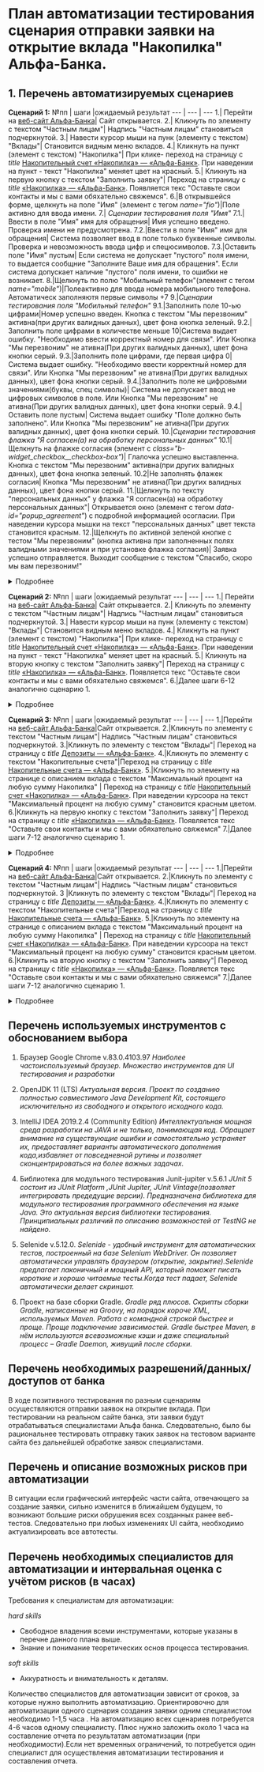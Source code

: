 # План автоматизации тестирования сценария отправки заявки на открытие вклада "Накопилка" Альфа-Банка.


## 1. Перечень автоматизируемых сценариев

**Сценарий 1:**
№пп | шаги  |ожидаемый результат
--- | --- | ---
1.| Перейти на [веб-сайт Альфа-Банка](https://alfabank.ru/)| Сайт открывается.
2.| Кликнуть по элементу с текстом "Частным лицам"| Надпись "Частным лицам" становиться подчеркнутой.
3.| Навести курсор мыши на пунк (элементу с текстом) "Вклады"| Становится видным меню вкладов.
4.| Кликнуть на пункт (элемент с текстом) "Накопилка"| При клике- переход на страницу с *title* [Накопительный счет «Накопилка» — «Альфа-Банк»](https://alfabank.ru/make-money/savings-account/nakopilka/). При наведении на пункт - текст "Накопилка" меняет цвет на красный. 
5.| Кликнуть на первую кнопку с текстом "Заполнить заявку"| Переход на страницу с *title* [«Накопилка» — «Альфа-Банк»](https://alfabank.ru/make-money/savings-account/nakopilka/anketa/). Появляется текс "Оставьте свои контакты и мы с вами обяхательно свяжемся".
6.|В открывшейся форме, щелкнуть на поле "Имя" (элемент с тегом *name="fio"*)|Поле активно для ввода имени.
7.| *Сценарии тестирования поля "Имя"*
7.1.|Ввести в поле "Имя" имя для обращения| Имя успешно введено. Проверка имени не предусмотрена.
7.2.|Ввести в поле "Имя" имя для обращения| Система позволяет ввод в поле только буквенные символы. Проверка и невозможность ввода цифр и спецюсимволов.
7.3.|Оставить поле "Имя" пустым| Если система не допускает "пустого" поля имени, то выдается сообщние "Заполните Ваше имя для обращения". Если система допускает наличие "пустого" поля имени, то ошибки не возникает.
8.|Щелкнуть по полю "Мобильный телефон"(элемент с тегом *name="mobile"*)|Полеактивно для ввода номера мобильного телефона. Автоматическ заполняютя первые символы +7 
9.|*Сценарии тестирования поля "Мобильный телефон"*
9.1.|Заполнить поле 10-ью цифрами|Номер успешно введен. Кнопка с текстом "Мы перезвоним" активна(при других валидных данных), цвет фона кнопка зеленый.
9.2.|Заполнить поле цифрами в количестве меньше 10|Система выдает ошибку. "Необходимо ввести корректный номер для связи". Или Кнопка "Мы перезвоним" не ативна(При других валидных данных), цвет фона кнопки серый.
9.3.|Заполнить поле цифрами, где первая цифра 0|Система выдает ошибку. "Необходимо ввести корректный номер для связи". Или Кнопка "Мы перезвоним" не ативна(При других валидных данных), цвет фона кнопки серый.
9.4.|Заполнить поле не цифровыми значениями(буквы, спец символы)| Система не допускает ввод не цифровых символов в поле. Или Кнопка "Мы перезвоним" не ативна(При других валидных данных), цвет фона кнопки серый.
9.4.|Оставить поле пустым| Система выдает ошибку "Поле должно быть заполнено". Или Кнопка "Мы перезвоним" не ативна(При других валидных данных), цвет фона кнопки серый.
10.|*Сценарии тестирования флажка "Я согласен(а) на обработку персональных данных"*
10.1|Щелкнуть на флажке согласия (элемент с *class="b-widget_checkbox__checkbox-box"*)| Глалочка успешно выставленна. Кнопка с текстом "Мы перезвоним" активна(при других валидных данных), цвет фона кнопка зеленый.
10.2|Не заполнять флажек согласия| Кнопка "Мы перезвоним" не ативна(При других валидных данных), цвет фона кнопки серый.
11.|Щелкнуть по тексту "персональных данных" у флажка "Я согласен(а) на обработку персональных данных"| Открывается окно (элемент с тегом *data-id="popup_agreement"*) с подробной информацией осогласии. При наведении курсора мышки на текст  "персональных данных" цвет текста становится красным.
12.|Щелкнуть по активной зеленой кнопке с тестом "Мы перезвоним" (кнопка активна при заполненных полях валидными значениями и при установке флажка согласия)| Заявка успешно отправляется. Выходит сообщение с текстом "Спасибо, скоро мы вам перезвоним!" 
<details>
  <summary>Подробнее</summary>

![шаг1](https://github.com/leonnika/aqa-hw10-plan/blob/master/png/%D0%A1%D1%86%D0%B5%D0%BD%D0%B0%D1%80%D0%B8%D0%B91_1.PNG) 

![шаг2](https://github.com/leonnika/aqa-hw10-plan/blob/master/png/%D0%A1%D1%86%D0%B5%D0%BD%D0%B0%D1%80%D0%B8%D0%B91_2.PNG)

![шаг3](https://github.com/leonnika/aqa-hw10-plan/blob/master/png/%D0%A1%D1%86%D0%B5%D0%BD%D0%B0%D1%80%D0%B8%D0%B91_3.PNG)

![шаг4](https://github.com/leonnika/aqa-hw10-plan/blob/master/png/%D0%A1%D1%86%D0%B5%D0%BD%D0%B0%D1%80%D0%B8%D0%B91_4.PNG)

</details>


**Сценарий 2:**
№пп | шаги  |ожидаемый результат
--- | --- | ---
1.| Перейти на [веб-сайт Альфа-Банка](https://alfabank.ru/)| Сайт открывается.
2.| Кликнуть по элементу с текстом "Частным лицам"| Надпись "Частным лицам" становиться подчеркнутой.
3.| Навести курсор мыши на пунк (элементу с текстом) "Вклады"| Становится видным меню вкладов.
4.| Кликнуть на пункт (элемент с текстом) "Накопилка"| При клике- переход на страницу с *title* [Накопительный счет «Накопилка» — «Альфа-Банк»](https://alfabank.ru/make-money/savings-account/nakopilka/). При наведении на пункт - текст "Накопилка" меняет цвет на красный. 
5.| Кликнуть на вторую кнопку с текстом "Заполнить заявку"| Переход на страницу с *title* [«Накопилка» — «Альфа-Банк»](https://alfabank.ru/make-money/savings-account/nakopilka/anketa/). Появляется текс "Оставьте свои контакты и мы с вами обяхательно свяжемся".
6.|Далее шаги 6-12 аналогично сценарию 1.

<details>
  <summary>Подробнее</summary>

![шаг1](https://github.com/leonnika/aqa-hw10-plan/blob/master/png/%D0%A1%D1%86%D0%B5%D0%BD%D0%B0%D1%80%D0%B8%D0%B91_1.PNG) 

![шаг2](https://github.com/leonnika/aqa-hw10-plan/blob/master/png/%D0%A1%D1%86%D0%B5%D0%BD%D0%B0%D1%80%D0%B8%D0%B92_2.PNG)

![шаг3](https://github.com/leonnika/aqa-hw10-plan/blob/master/png/%D0%A1%D1%86%D0%B5%D0%BD%D0%B0%D1%80%D0%B8%D0%B91_3.PNG)

![шаг4](https://github.com/leonnika/aqa-hw10-plan/blob/master/png/%D0%A1%D1%86%D0%B5%D0%BD%D0%B0%D1%80%D0%B8%D0%B91_4.PNG)

</details>

**Сценарий 3:**
№пп | шаги  |ожидаемый результат
--- | --- | ---
1.|Перейти на [веб-сайт Альфа-Банка](https://alfabank.ru/)|Сайт открывается.
2.|Кликнуть по элементу с текстом "Частным лицам"| Надпись "Частным лицам" становиться подчеркнутой.
3.|Кликнуть по элементу с текстом "Вклады"| Переход на страницу с *title* [Депозиты — «Альфа-Банк»](https://alfabank.ru/make-money/deposits/).
4.|Кликнуть по элементу с текстом "Накопительные счета"|Переход на страницу с *title* [Накопительные счета — «Альфа-Банк»](https://alfabank.ru/make-money/savings-account/).
5.|Кликнуть по элементу на странице с описанием вклада с текстом "Максимальный процент на любую сумму Накопилка" | Переход на страницу с *title* [Накопительный счет «Накопилка» — «Альфа-Банк»](https://alfabank.ru/make-money/savings-account/nakopilka/?submitted=true&limit_rub=10000000&currency=rub&period=0). При наведении курсоора на текст "Максимальный процент на любую сумму" становится красным цветом.
6.|Кликнуть на первую кнопку с текстом "Заполнить заявку"| Переход на страницу с *title* [«Накопилка» — «Альфа-Банк»](https://alfabank.ru/make-money/savings-account/nakopilka/anketa/). Появляется текс "Оставьте свои контакты и мы с вами обяхательно свяжемся"
7.|Далее шаги 7-12 аналогично сценарию 1.

<details>
  <summary>Подробнее</summary>

![шаг1](https://github.com/leonnika/aqa-hw10-plan/blob/master/png/%D0%A1%D1%86%D0%B5%D0%BD%D0%B0%D1%80%D0%B8%D0%B93_1.PNG) 

![шаг2](https://github.com/leonnika/aqa-hw10-plan/blob/master/png/%D0%A1%D1%86%D0%B5%D0%BD%D0%B0%D1%80%D0%B8%D0%B93_2.PNG)

![шаг3](https://github.com/leonnika/aqa-hw10-plan/blob/master/png/%D0%A1%D1%86%D0%B5%D0%BD%D0%B0%D1%80%D0%B8%D0%B91_2.PNG)

![шаг4](https://github.com/leonnika/aqa-hw10-plan/blob/master/png/%D0%A1%D1%86%D0%B5%D0%BD%D0%B0%D1%80%D0%B8%D0%B91_3.PNG)

![шаг5](https://github.com/leonnika/aqa-hw10-plan/blob/master/png/%D0%A1%D1%86%D0%B5%D0%BD%D0%B0%D1%80%D0%B8%D0%B91_4.PNG)

</details>

**Сценарий 4:**
№пп | шаги  |ожидаемый результат
--- | --- | ---
1.|Перейти на [веб-сайт Альфа-Банка](https://alfabank.ru/)|Сайт открывается.
2.|Кликнуть по элементу с текстом "Частным лицам"| Надпись "Частным лицам" становиться подчеркнутой.
3 |Кликнуть по элементу с текстом "Вклады"| Переход на страницу с *title* [Депозиты — «Альфа-Банк»](https://alfabank.ru/make-money/deposits/).
4.|Кликнуть по элементу с текстом "Накопительные счета"|Переход на страницу с *title* [Накопительные счета — «Альфа-Банк»](https://alfabank.ru/make-money/savings-account/).
5.|Кликнуть по элементу на странице с описанием вклада с текстом "Максимальный процент на любую сумму Накопилка" | Переход на страницу с *title* [Накопительный счет «Накопилка» — «Альфа-Банк»](https://alfabank.ru/make-money/savings-account/nakopilka/?submitted=true&limit_rub=10000000&currency=rub&period=0). При наведении курсоора на текст "Максимальный процент на любую сумму" становится красным цветом.
6.|Кликнуть на вторую кнопку с текстом "Заполнить заявку"| Переход на страницу с *title* [«Накопилка» — «Альфа-Банк»](https://alfabank.ru/make-money/savings-account/nakopilka/anketa/). Появляется текс "Оставьте свои контакты и мы с вами обяхательно свяжемся"
7.|Далее шаги 7-12 аналогично сценарию 1.

<details>
  <summary>Подробнее</summary>

![шаг1](https://github.com/leonnika/aqa-hw10-plan/blob/master/png/%D0%A1%D1%86%D0%B5%D0%BD%D0%B0%D1%80%D0%B8%D0%B93_1.PNG) 

![шаг2](https://github.com/leonnika/aqa-hw10-plan/blob/master/png/%D0%A1%D1%86%D0%B5%D0%BD%D0%B0%D1%80%D0%B8%D0%B93_2.PNG)

![шаг3](https://github.com/leonnika/aqa-hw10-plan/blob/master/png/%D0%A1%D1%86%D0%B5%D0%BD%D0%B0%D1%80%D0%B8%D0%B92_2.PNG)

![шаг4](https://github.com/leonnika/aqa-hw10-plan/blob/master/png/%D0%A1%D1%86%D0%B5%D0%BD%D0%B0%D1%80%D0%B8%D0%B91_3.PNG)

![шаг5](https://github.com/leonnika/aqa-hw10-plan/blob/master/png/%D0%A1%D1%86%D0%B5%D0%BD%D0%B0%D1%80%D0%B8%D0%B91_4.PNG)

</details>


## Перечень используемых инструментов с обоснованием выбора
1. Браузер Google Chrome v.83.0.4103.97
*Наиболее частоиспользуемый браузер. Множество инструментов для UI тестирования  и разработки*
2. OpenJDK 11 (LTS)
*Актуальная версия. Проект по созданию полностью совместимого Java Development Kit, состоящего исключительно из свободного и открытого исходного кода.*

3. IntelliJ IDEA 2019.2.4 (Community Edition)
*Интеллектуальная мощная среда разработки на JAVA и не только, понимающая код. Обращает внимание на существующие ошибки и самостоятельно устраняет их, предоставляет варианты автоматического дополнения кода,избавляет от повседневной рутины и позволяет сконцентрироваться на более важных задачах.*

4. Библиотека для модульного тестирования Junit-jupiter v.5.6.1 
 *JUnit 5 состоит из JUnit Platform ,JUnit Jupiter, JUnit Vintage(позволяет интегрировать предедущие версии). Предназначена библиотека для модульного тестирования программного обеспечения на языке Java. Это актуальная версия библиотеки тестирования. Принципиальных различий по описанию возможностей от TestNG не найдено.* 

5. Selenide v.5.12.0.
*Selenide - удобный инструмент для автоматических тестов, построенный на базе Selenium WebDriver. Он позволяет автоматически управлять браузером (открытие, закрытие).Selenide предлагает лаконичный и мощный API, который поможет писать короткие и хорошо читаемые тесты.Когда тест падает, Selenide автоматически делает скриншот.*

6. Проект на базе сборки Gradle. 
*Gradle ряд плюсов. Скрипты сборки Gradle, написанные на Groovy, на порядок короче XML, используемых Maven. Работа с командной строкой быстрее и проще. Проще подключение зависимостей. Gradle быстрее Maven, в нём используются всевозможные кэши и даже специальный процесс – Gradle Daemon, живущий после сборки.*

## Перечень необходимых разрешений/данных/доступов от банка 
В ходе позитивного тестирования по разным сценариям осуществляются отправки заявок на открытие вклада. При тестировании на реальном сайте банка, эти заявки будут отрабатываться специалистами Альфа банка. Следовательно, было бы рациональнее тестировать отправку таких заявок на тестовом варианте сайта без дальнейшей обработке заявок специалистами. 

## Перечень и описание возможных рисков при автоматизации
В ситуации если графический интерфейс части сайта, отвечающего за создание заявки, сильно изменится в ближайшем будущем, то возникают большие риски обрушения всех созданных ранее веб-тестов. Следовательно при любых изменениях UI сайта, необходимо актуализировать все автотесты.

## Перечень необходимых специалистов для автоматизации и интервальная оценка с учётом рисков (в часах)
Требования к специалистам для автоматизации:

*hard skills*
* Свободное владения всеми инструментами, которые указаны в перечне данного плана выше.
* Знание и понимание теоретических основ процесса тестирования.

*soft skills*
* Аккуратность и внимательность к деталям.

Количество специалистов для автоматизации зависит от сроков, за которые нужно выполнить автоматизацию. Ориентировочно для автоматизации одного сценария создания заявки одним специалистом необходимо 1-1,5 часа . На автоматизацию всех сценариев потребуется 4-6 часов одному специалисту. Плюс нужно заложить около 1 часа на составление отчета по результатам автоматизации (при необходимости).Если нет временных ограничений, то потребуется один специалист для осуществления автоматизации тестирования и составления отчета. 




